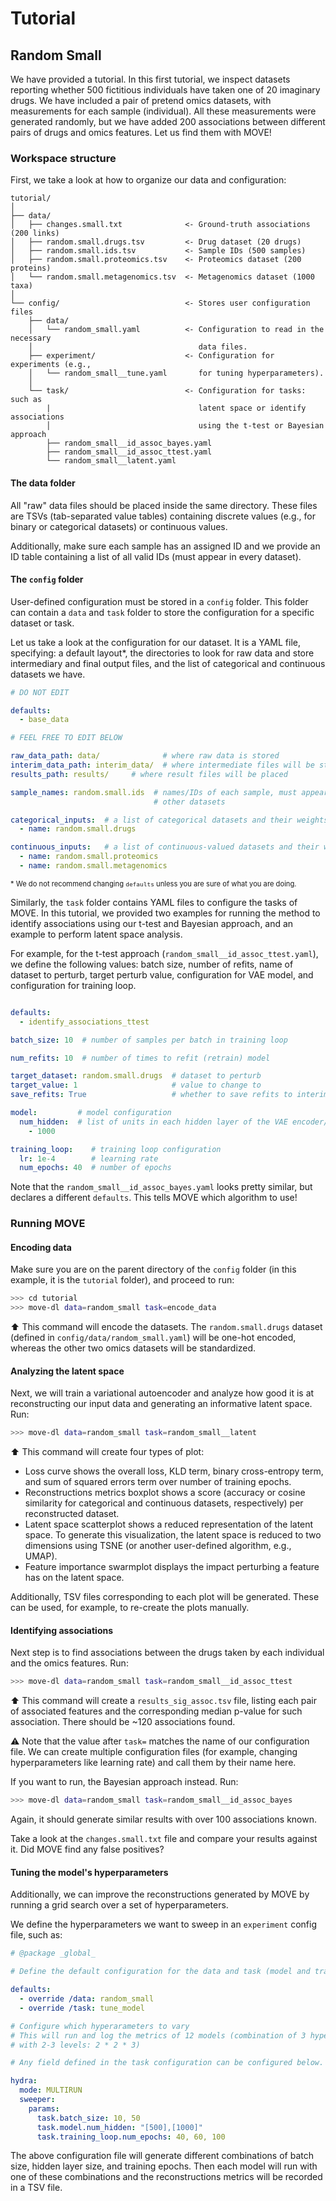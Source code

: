 # Tutorial

## Random Small

We have provided a tutorial. In this first tutorial, we inspect datasets 
reporting whether 500 fictitious individuals have taken one of 20 imaginary
drugs. We have included a pair of pretend omics datasets, with measurements
for each sample (individual). All these measurements were generated randomly,
but we have added 200 associations between different pairs of drugs and omics
features. Let us find them with MOVE!

### Workspace structure

First, we take a look at how to organize our data and configuration:


```
tutorial/
│
├── data/
│   ├── changes.small.txt              <- Ground-truth associations (200 links)
│   ├── random.small.drugs.tsv         <- Drug dataset (20 drugs)
│   ├── random.small.ids.tsv           <- Sample IDs (500 samples)
│   ├── random.small.proteomics.tsv    <- Proteomics dataset (200 proteins)
│   └── random.small.metagenomics.tsv  <- Metagenomics dataset (1000 taxa)
│
└── config/                            <- Stores user configuration files
    ├── data/
    │   └── random_small.yaml          <- Configuration to read in the necessary
    │                                     data files.
    ├── experiment/                    <- Configuration for experiments (e.g.,
    │   └── random_small__tune.yaml       for tuning hyperparameters).
    │
    └── task/                          <- Configuration for tasks: such as
        |                                 latent space or identify associations
        │                                 using the t-test or Bayesian approach
        ├── random_small__id_assoc_bayes.yaml
        ├── random_small__id_assoc_ttest.yaml
        └── random_small__latent.yaml
```

#### The data folder

All "raw" data files should be placed inside the same directory. These files
are TSVs (tab-separated value tables) containing discrete values (e.g., for
binary or categorical datasets) or continuous values.

Additionally, make sure each sample has an assigned ID and we provide an ID
table containing a list of all valid IDs (must appear in every dataset).

#### The `config` folder

User-defined configuration must be stored in a `config` folder. This folder
can contain a `data` and `task` folder to store the configuration for a
specific dataset or task.

Let us take a look at the configuration for our dataset. It is a YAML file,
specifying: a default layout\*, the directories to look for raw data and store
intermediary and final output files, and the list of categorical and continuous
datasets we have.

```yaml
# DO NOT EDIT

defaults:
  - base_data

# FEEL FREE TO EDIT BELOW

raw_data_path: data/              # where raw data is stored
interim_data_path: interim_data/  # where intermediate files will be stored
results_path: results/     # where result files will be placed

sample_names: random.small.ids  # names/IDs of each sample, must appear in the
                                # other datasets

categorical_inputs:  # a list of categorical datasets and their weights
  - name: random.small.drugs

continuous_inputs:   # a list of continuous-valued datasets and their weights
  - name: random.small.proteomics
  - name: random.small.metagenomics
```

<span style="font-size: 0.8em">\* We do not recommend changing `defaults`
unless you are sure of what you are doing.</span>

Similarly, the `task` folder contains YAML files to configure the tasks of
MOVE. In this tutorial, we provided two examples for running the method to
identify associations using our t-test and Bayesian approach, and an example to
perform latent space analysis.

For example, for the t-test approach (`random_small__id_assoc_ttest.yaml`), we
define the following values: batch size, number of refits, name of dataset to
perturb, target perturb value, configuration for VAE model, and configuration
for training loop.

```yaml

defaults:
  - identify_associations_ttest

batch_size: 10  # number of samples per batch in training loop

num_refits: 10  # number of times to refit (retrain) model

target_dataset: random.small.drugs  # dataset to perturb
target_value: 1                     # value to change to
save_refits: True                   # whether to save refits to interim folder

model:         # model configuration
  num_hidden:  # list of units in each hidden layer of the VAE encoder/decoder
    - 1000

training_loop:    # training loop configuration
  lr: 1e-4        # learning rate
  num_epochs: 40  # number of epochs

```

Note that the `random_small__id_assoc_bayes.yaml` looks pretty similar, but
declares a different `defaults`. This tells MOVE which algorithm to use!

### Running MOVE

#### Encoding data

Make sure you are on the parent directory of the `config` folder (in this
example, it is the `tutorial` folder), and proceed to run:

```bash
>>> cd tutorial
>>> move-dl data=random_small task=encode_data
```

:arrow_up: This command will encode the datasets. The `random.small.drugs`
dataset (defined in `config/data/random_small.yaml`) will be one-hot encoded,
whereas the other two omics datasets will be standardized.

#### Analyzing the latent space

Next, we will train a variational autoencoder and analyze how good it is at
reconstructing our input data and generating an informative latent space. Run:

```bash
>>> move-dl data=random_small task=random_small__latent
```

:arrow_up: This command will create four types of plot:

- Loss curve shows the overall loss, KLD term, binary cross-entropy term, and
sum of squared errors term over number of training epochs.
- Reconstructions metrics boxplot shows a score (accuracy or cosine similarity
for categorical and continuous datasets, respectively) per reconstructed
dataset.
- Latent space scatterplot shows a reduced representation of the latent space.
To generate this visualization, the latent space is reduced to two dimensions 
using TSNE (or another user-defined algorithm, e.g., UMAP).
- Feature importance swarmplot displays the impact perturbing a feature has on
the latent space.

Additionally, TSV files corresponding to each plot will be generated. These can
be used, for example, to re-create the plots manually.

#### Identifying associations

Next step is to find associations between the drugs taken by each individual
and the omics features. Run:

```bash
>>> move-dl data=random_small task=random_small__id_assoc_ttest
```

:arrow_up: This command will create a `results_sig_assoc.tsv` file, listing
each pair of associated features and the corresponding median p-value for such
association. There should be ~120 associations found.

:warning: Note that the value after `task=` matches the name of our
configuration file. We can create multiple configuration files (for example,
changing hyperparameters like learning rate) and call them by their name here.

If you want to run, the Bayesian approach instead. Run:

```bash
>>> move-dl data=random_small task=random_small__id_assoc_bayes
```
Again, it should generate similar results with over 100 associations known.

Take a look at the `changes.small.txt` file and compare your results against
it. Did MOVE find any false positives?

#### Tuning the model's hyperparameters

Additionally, we can improve the reconstructions generated by MOVE by running
a grid search over a set of hyperparameters.

We define the hyperparameters we want to sweep in an `experiment` config file,
such as:

```yaml
# @package _global_

# Define the default configuration for the data and task (model and training)

defaults:
  - override /data: random_small
  - override /task: tune_model

# Configure which hyperarameters to vary
# This will run and log the metrics of 12 models (combination of 3 hyperparams
# with 2-3 levels: 2 * 2 * 3)

# Any field defined in the task configuration can be configured below.

hydra:
  mode: MULTIRUN
  sweeper:
    params:
      task.batch_size: 10, 50
      task.model.num_hidden: "[500],[1000]"
      task.training_loop.num_epochs: 40, 60, 100
```

The above configuration file will generate different combinations of batch size,
hidden layer size, and training epochs. Then each model will run with one of 
these combinations and the reconstructions metrics will be recorded in a TSV
file.
